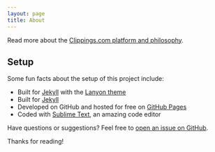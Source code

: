 ```yaml
---
layout: page
title: About
---
```


Read more about the [Clippings.com platform and philosophy](https://clippings.com/about).

## Setup

Some fun facts about the setup of this project include:

* Built for [Jekyll](http://jekyllrb.com) with the [Lanyon theme]((http://lanyon.getpoole.com))
* Built for [Jekyll](http://jekyllrb.com)
* Developed on GitHub and hosted for free on [GitHub Pages](https://pages.github.com)
* Coded with [Sublime Text](http://sublimetext.com), an amazing code editor

Have questions or suggestions? Feel free to [open an issue on GitHub](https://github.com/clippings/geeks/issues/new).

Thanks for reading!
